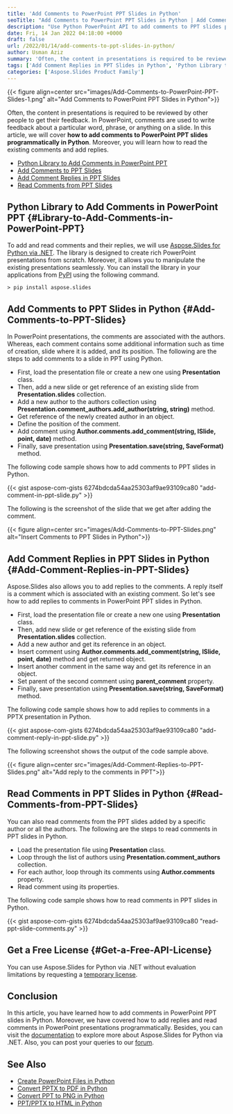```yaml
---
title: 'Add Comments to PowerPoint PPT Slides in Python'
seoTitle: "Add Comments to PowerPoint PPT Slides in Python | Add Comment Reply"
description: "Use Python PowerPoint API to add comments to PPT slides programmatically in Python. Add comment replies and read comments from PowerPoint presentations."
date: Fri, 14 Jan 2022 04:18:00 +0000
draft: false
url: /2022/01/14/add-comments-to-ppt-slides-in-python/
author: Usman Aziz
summary: 'Often, the content in presentations is required to be reviewed by other people to get their feedback. In PowerPoint, comments are used to write feedback about a particular word, phrase, or anything on a slide. In this article, we will cover **how to add comments to PowerPoint PPT slides programmatically in Python**. Moreover, you will learn how to read the existing comments and add replies.'
tags: ['Add Comment Replies in PPT Slides in Python', 'Python Library to Add Comments in PowerPoint PPT', 'Read Comments from PPT Slides in Python']
categories: ['Aspose.Slides Product Family']
---
```




{{< figure align=center src="images/Add-Comments-to-PowerPoint-PPT-Slides-1.png" alt="Add Comments to PowerPoint PPT Slides in Python">}}


Often, the content in presentations is required to be reviewed by other people to get their feedback. In PowerPoint, comments are used to write feedback about a particular word, phrase, or anything on a slide. In this article, we will cover **how to add comments to PowerPoint PPT slides programmatically in Python**. Moreover, you will learn how to read the existing comments and add replies.

*   [Python Library to Add Comments in PowerPoint PPT][1]
*   [Add Comments to PPT Slides][2]
*   [Add Comment Replies in PPT Slides][3]
*   [Read Comments from PPT Slides][4]

## Python Library to Add Comments in PowerPoint PPT {#Library-to-Add-Comments-in-PowerPoint-PPT}

To add and read comments and their replies, we will use [Aspose.Slides for Python via .NET][5]. The library is designed to create rich PowerPoint presentations from scratch. Moreover, it allows you to manipulate the existing presentations seamlessly. You can install the library in your applications from [PyPI][6] using the following command.

```
> pip install aspose.slides
```

## Add Comments to PPT Slides in Python {#Add-Comments-to-PPT-Slides}

In PowerPoint presentations, the comments are associated with the authors. Whereas, each comment contains some additional information such as time of creation, slide where it is added, and its position. The following are the steps to add comments to a slide in PPT using Python.

*   First, load the presentation file or create a new one using **Presentation** class.
*   Then, add a new slide or get reference of an existing slide from **Presentation.slides** collection.
*   Add a new author to the authors collection using **Presentation.comment\_authors.add\_author(string, string)** method.
*   Get reference of the newly created author in an object.
*   Define the position of the comment.
*   Add comment using **Author.comments.add\_comment(string, ISlide, point, date)** method.
*   Finally, save presentation using **Presentation.save(string, SaveFormat)** method.

The following code sample shows how to add comments to PPT slides in Python.

{{< gist aspose-com-gists 6274bdcda54aa25303af9ae93109ca80 "add-comment-in-ppt-slide.py" >}}

The following is the screenshot of the slide that we get after adding the comment.



{{< figure align=center src="images/Add-Comments-to-PPT-Slides.png" alt="Insert Comments to PPT Slides in Python">}}


## Add Comment Replies in PPT Slides in Python {#Add-Comment-Replies-in-PPT-Slides}

Aspose.Slides also allows you to add replies to the comments. A reply itself is a comment which is associated with an existing comment. So let's see how to add replies to comments in PowerPoint PPT slides in Python.

*   First, load the presentation file or create a new one using **Presentation** class.
*   Then, add new slide or get reference of the existing slide from **Presentation.slides** collection.
*   Add a new author and get its reference in an object.
*   Insert comment using **Author.comments.add\_comment(string, ISlide, point, date)** method and get returned object.
*   Insert another comment in the same way and get its reference in an object.
*   Set parent of the second comment using **parent\_comment** property.
*   Finally, save presentation using **Presentation.save(string, SaveFormat)** method.

The following code sample shows how to add replies to comments in a PPTX presentation in Python.

{{< gist aspose-com-gists 6274bdcda54aa25303af9ae93109ca80 "add-comment-reply-in-ppt-slide.py" >}}

The following screenshot shows the output of the code sample above.



{{< figure align=center src="images/Add-Comment-Replies-to-PPT-Slides.png" alt="Add reply to the comments in PPT">}}


## Read Comments in PPT Slides in Python {#Read-Comments-from-PPT-Slides}

You can also read comments from the PPT slides added by a specific author or all the authors. The following are the steps to read comments in PPT slides in Python.

*   Load the presentation file using **Presentation** class.
*   Loop through the list of authors using **Presentation.comment\_authors** collection.
*   For each author, loop through its comments using **Author.comments** property.
*   Read comment using its properties.

The following code sample shows how to read comments in PPT slides in Python.

{{< gist aspose-com-gists 6274bdcda54aa25303af9ae93109ca80 "read-ppt-slide-comments.py" >}}

## Get a Free License {#Get-a-Free-API-License}

You can use Aspose.Slides for Python via .NET without evaluation limitations by requesting a [temporary license][7].

## Conclusion

In this article, you have learned how to add comments in PowerPoint PPT slides in Python. Moreover, we have covered how to add replies and read comments in PowerPoint presentations programmatically. Besides, you can visit the [documentation][8] to explore more about Aspose.Slides for Python via .NET. Also, you can post your queries to our [forum][9].

## See Also

*   [Create PowerPoint Files in Python][10]
*   [Convert PPTX to PDF in Python][11]
*   [Convert PPT to PNG in Python][12]
*   [PPT/PPTX to HTML in Python][13]




[1]: #Library-to-Add-Comments-in-PowerPoint-PPT
[2]: #Add-Comments-to-PPT-Slides
[3]: #Add-Comment-Replies-in-PPT-Slides
[4]: #Read-Comments-from-PPT-Slides
[5]: https://products.aspose.com/slides/python-net
[6]: https://pypi.org/project/aspose.slides/
[7]: https://purchase.aspose.com/temporary-license
[8]: https://docs.aspose.com/slides/python-net/
[9]: https://forum.aspose.com/
[10]: https://blog.aspose.com/2021/12/31/create-powerpoint-presentations-in-python/
[11]: https://blog.aspose.com/2021/12/28/convert-pptx-ppt-to-pdf-python/
[12]: https://blog.aspose.com/2021/12/29/convert-ppt-to-png-in-python/
[13]: https://blog.aspose.com/2021/12/16/convert-ppt-to-html-in-python/




